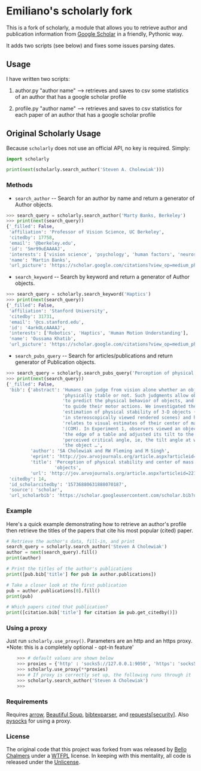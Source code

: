 # Emiliano's scholarly fork
This is a fork of scholarly, a module that allows you to retrieve author and publication information from [Google Scholar](https://scholar.google.com) in a friendly, Pythonic way.

It adds two scripts (see below) and fixes some issues parsing dates.


## Usage
I have written two scripts:

1. author.py "author name" --> retrieves and saves to csv some statistics of an author that has a google scholar profile

2. profile.py "author name" --> retrieves and saves to csv statistics for each paper of an author that has a google scholar profile

## Original Scholarly Usage
Because `scholarly` does not use an official API, no key is required. Simply:

```python
import scholarly

print(next(scholarly.search_author('Steven A. Cholewiak')))
```

### Methods
* `search_author` -- Search for an author by name and return a generator of Author objects.

```python
>>> search_query = scholarly.search_author('Marty Banks, Berkeley')
>>> print(next(search_query))
{'_filled': False,
 'affiliation': 'Professor of Vision Science, UC Berkeley',
 'citedby': 17758,
 'email': '@berkeley.edu',
 'id': 'Smr99uEAAAAJ',
 'interests': ['vision science', 'psychology', 'human factors', 'neuroscience'],
 'name': 'Martin Banks',
 'url_picture': 'https://scholar.google.com/citations?view_op=medium_photo&user=Smr99uEAAAAJ'}
```

* `search_keyword` -- Search by keyword and return a generator of Author objects.

```python
>>> search_query = scholarly.search_keyword('Haptics')
>>> print(next(search_query))
{'_filled': False,
 'affiliation': 'Stanford University',
 'citedby': 31731,
 'email': '@cs.stanford.edu',
 'id': '4arkOLcAAAAJ',
 'interests': ['Robotics', 'Haptics', 'Human Motion Understanding'],
 'name': 'Oussama Khatib',
 'url_picture': 'https://scholar.google.com/citations?view_op=medium_photo&user=4arkOLcAAAAJ'}
```

* `search_pubs_query` -- Search for articles/publications and return generator of Publication objects.

```python
>>> search_query = scholarly.search_pubs_query('Perception of physical stability and center of mass of 3D objects')
>>> print(next(search_query))
{'_filled': False,
 'bib': {'abstract': 'Humans can judge from vision alone whether an object is '
                     'physically stable or not. Such judgments allow observers '
                     'to predict the physical behavior of objects, and hence '
                     'to guide their motor actions. We investigated the visual '
                     'estimation of physical stability of 3-D objects (shown '
                     'in stereoscopically viewed rendered scenes) and how it '
                     'relates to visual estimates of their center of mass '
                     '(COM). In Experiment 1, observers viewed an object near '
                     'the edge of a table and adjusted its tilt to the '
                     'perceived critical angle, ie, the tilt angle at which '
                     'the object …',
         'author': 'SA Cholewiak and RW Fleming and M Singh',
         'eprint': 'http://jov.arvojournals.org/article.aspx?articleid=2213254',
         'title': 'Perception of physical stability and center of mass of 3-D '
                  'objects',
         'url': 'http://jov.arvojournals.org/article.aspx?articleid=2213254'},
 'citedby': 14,
 'id_scholarcitedby': '15736880631888070187',
 'source': 'scholar',
 'url_scholarbib': 'https://scholar.googleusercontent.com/scholar.bib?q=info:K8ZpoI6hZNoJ:scholar.google.com/&output=citation&scisig=AAGBfm0AAAAAXGSbUf67ybEFA3NEyJzRusXRbR441api&scisf=4&ct=citation&cd=0&hl=en'}
```


### Example
Here's a quick example demonstrating how to retrieve an author's profile then retrieve the titles of the papers that cite his most popular (cited) paper.

```python
# Retrieve the author's data, fill-in, and print
search_query = scholarly.search_author('Steven A Cholewiak')
author = next(search_query).fill()
print(author)

# Print the titles of the author's publications
print([pub.bib['title'] for pub in author.publications])

# Take a closer look at the first publication
pub = author.publications[0].fill()
print(pub)

# Which papers cited that publication?
print([citation.bib['title'] for citation in pub.get_citedby()])
```

### Using a proxy
Just run `scholarly.use_proxy()`. Parameters are an http and an https proxy.
*Note: this is a completely optional - opt-in feature'

```python
    >>> # default values are shown below
    >>> proxies = {'http' : 'socks5://127.0.0.1:9050', 'https': 'socks5://127.0.0.1:9050'}
    >>> scholarly.use_proxy(**proxies)
    >>> # If proxy is correctly set up, the following runs through it
    >>> scholarly.search_author('Steven A Cholewiak')
    >>>

```

### Requirements
Requires [arrow](http://crsmithdev.com/arrow/), [Beautiful Soup](https://pypi.python.org/pypi/beautifulsoup4/), [bibtexparser](https://pypi.python.org/pypi/bibtexparser/), and [requests[security]](https://pypi.python.org/pypi/requests/).
Also [pysocks](https://pypi.org/project/PySocks/) for using a proxy.


### License
The original code that this project was forked from was released by [Bello Chalmers](https://github.com/lbello/chalmers-web) under a [WTFPL](http://www.wtfpl.net/) license. In keeping with this mentality, all code is released under the [Unlicense](http://unlicense.org/).

